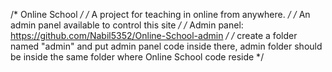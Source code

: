 /* Online School */
/* A project for teaching in online from anywhere. */
/* An admin panel available to control this site  */
/* Admin panel: https://github.com/Nabil5352/Online-School-admin */
/* create a folder named "admin" and put admin panel code inside there, admin folder should be inside 
the same folder where Online School code reside */